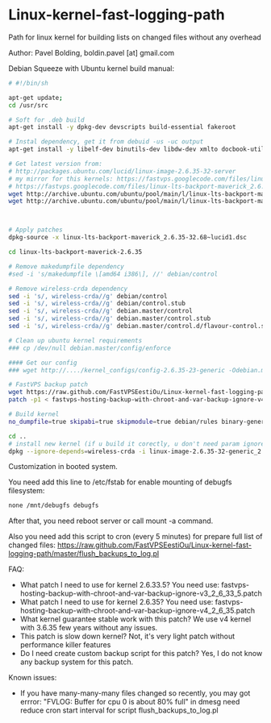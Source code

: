 Linux-kernel-fast-logging-path
==============================

Path for linux kernel for building lists on changed files without any overhead

Author: Pavel Bolding, boldin.pavel [at] gmail.com

Debian Squeeze with Ubuntu kernel build manual:

```bash
# #!/bin/sh

apt-get update;
cd /usr/src

# Soft for .deb build
apt-get install -y dpkg-dev devscripts build-essential fakeroot

# Instal dependency, get it from debuid -us -uc output
apt-get install -y libelf-dev binutils-dev libdw-dev xmlto docbook-utils transfig asciidoc

# Get latest version from:
# http://packages.ubuntu.com/lucid/linux-image-2.6.35-32-server
# my mirror for this kernels: https://fastvps.googlecode.com/files/linux-lts-backport-maverick_2.6.35-32.68~lucid1.tar.gz and
# https://fastvps.googlecode.com/files/linux-lts-backport-maverick_2.6.35-32.68~lucid1.dsc.txt
wget http://archive.ubuntu.com/ubuntu/pool/main/l/linux-lts-backport-maverick/linux-lts-backport-maverick_2.6.35-32.68~lucid1.dsc
wget http://archive.ubuntu.com/ubuntu/pool/main/l/linux-lts-backport-maverick/linux-lts-backport-maverick_2.6.35-32.68~lucid1.tar.gz



# Apply patches
dpkg-source -x linux-lts-backport-maverick_2.6.35-32.68~lucid1.dsc

cd linux-lts-backport-maverick-2.6.35

# Remove makedumpfile dependency
#sed -i 's/makedumpfile \[amd64 i386\], //' debian/control

# Remove wireless-crda dependency
sed -i 's/, wireless-crda//g' debian/control
sed -i 's/, wireless-crda//g' debian/control.stub
sed -i 's/, wireless-crda//g' debian.master/control
sed -i 's/, wireless-crda//g' debian.master/control.stub
sed -i 's/, wireless-crda//g' debian.master/control.d/flavour-control.stub

# Clean up ubuntu kernel requirements
### cp /dev/null debian.master/config/enforce 

#### Get our config
### wget http://..../kernel_configs/config-2.6.35-23-generic -Odebian.master/config/amd64/config.common.amd64

# FastVPS backup patch
wget https://raw.github.com/FastVPSEestiOu/Linux-kernel-fast-logging-path/master/fastvps-hosting-backup-with-chroot-and-var-backup-ignore-v4_2_6_35.patch
patch -p1 < fastvps-hosting-backup-with-chroot-and-var-backup-ignore-v4_2_6_35.patch

# Build kernel
no_dumpfile=true skipabi=true skipmodule=true debian/rules binary-generic

cd ..
# install new kernel (if u build it corectly, u don't need param ignore-depends)
dpkg --ignore-depends=wireless-crda -i linux-image-2.6.35-32-generic_2.6.35-32.68~lucid1_amd64.deb
```

Customization in booted system.

You need add this line to /etc/fstab for enable mounting of debugfs filesystem:
```bash
none /mnt/debugfs debugfs
```

After that, you need reboot server or call mount -a command.

Also you need add this script  to cron (every 5 minutes) for prepare full list of changed files: https://raw.github.com/FastVPSEestiOu/Linux-kernel-fast-logging-path/master/flush_backups_to_log.pl

FAQ:
* What patch I need to use for kernel 2.6.33.5? You need use: fastvps-hosting-backup-with-chroot-and-var-backup-ignore-v3_2_6_33_5.patch
*  What patch I need to use for kernel 2.6.35? You need use: fastvps-hosting-backup-with-chroot-and-var-backup-ignore-v4_2_6_35.patch
* What kernel guarantee stable work with this patch? We use v4 kernel with 3.6.35 few years without any issues.
* This patch is slow down kernel? Not, it's very light patch without performance killer features
* Do I need create custom backup script for this patch? Yes, I do not know any backup system for this patch.

Known issues: 
* If you have many-many-many files changed so recently, you may got errror: "FVLOG: Buffer for cpu 0 is about 80% full" in dmesg need reduce cron start interval for script flush_backups_to_log.pl
